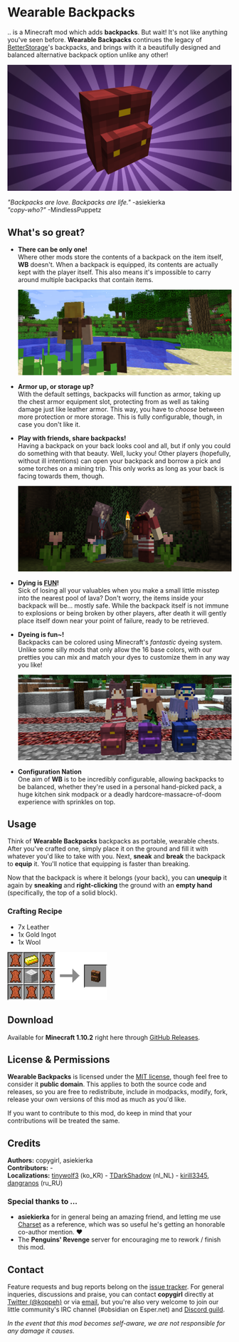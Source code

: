 # Wearable Backpacks

.. is a Minecraft mod which adds **backpacks**. But wait! It's not like anything you've
seen before. **Wearable Backpacks** continues the legacy of [BetterStorage][0]'s
backpacks, and brings with it a beautifully designed and balanced alternative backpack
option unlike any other!

![Backpacks!](docs/header.png)

*"Backpacks are love. Backpacks are life."* -asiekierka  
*"copy-who?"* -MindlessPuppetz  

## What's so great?

- **There can be only one!**  
  Where other mods store the contents of a backpack on the item itself, **WB** doesn't.
  When a backpack is equipped, its contents are actually kept with the player itself.
  This also means it's impossible to carry around multiple backpacks that contain items.
  
  ![](docs/picture_1.png)

- **Armor up, or storage up?**  
  With the default settings, backpacks will function as armor, taking up the chest armor
  equipment slot, protecting from as well as taking damage just like leather armor. This
  way, you have to *choose* between more protection or more storage. This is fully
  configurable, though, in case you don't like it.

- **Play with friends, share backpacks!**  
  Having a backpack on your back looks cool and all, but if only you could do something
  with that beauty. Well, lucky you! Other players (hopefully, without ill intentions)
  can open your backpack and borrow a pick and some torches on a mining trip. This only
  works as long as your back is facing towards them, though.
  
  ![](docs/picture_2.png)

- **Dying is [FUN][1]!**  
  Sick of losing all your valuables when you make a small little misstep into the nearest
  pool of lava? Don't worry, the items inside your backpack will be... mostly safe. While
  the backpack itself is not immune to explosions or being broken by other players, after
  death it will gently place itself down near your point of failure, ready to be
  retrieved.

- **Dyeing is fun~!**  
  Backpacks can be colored using Minecraft's *fantastic* dyeing system. Unlike some silly
  mods that only allow the 16 base colors, with our pretties you can mix and match your
  dyes to customize them in any way you like!
  
  ![](docs/picture_3.png)

- **Configuration Nation**  
  One aim of **WB** is to be incredibly configurable, allowing backpacks to be balanced,
  whether they're used in a personal hand-picked pack, a huge kitchen sink modpack or a
  deadly hardcore-massacre-of-doom experience with sprinkles on top.

## Usage

Think of **Wearable Backpacks** backpacks as portable, wearable chests. After you've
crafted one, simply place it on the ground and fill it with whatever you'd like to take
with you. Next, **sneak** and **break** the backpack to **equip** it. You'll notice that
equipping is faster than breaking.

Now that the backpack is where it belongs (your back), you can **unequip** it again by
**sneaking** and **right-clicking** the ground with an **empty hand** (specifically, the
top of a solid block).

### Crafting Recipe

- 7x Leather
- 1x Gold Ingot
- 1x Wool

![Backpack Recipe](docs/recipe_backpack.png)

## Download

Available for **Minecraft 1.10.2** right here through [GitHub Releases][2].

## License & Permissions

**Wearable Backpacks** is licensed under the [MIT license](LICENSE), though feel free to
consider it **public domain**. This applies to both the source code and releases, so you
are free to redistribute, include in modpacks, modify, fork, release your own versions
of this mod as much as you'd like.

If you want to contribute to this mod, do keep in mind that your contributions will be
treated the same.

## Credits

**Authors:** copygirl, asiekierka  
**Contributors:** -  
**Localizations:**
  [tinywolf3](https://github.com/tinywolf3) (ko_KR) -
  [TDarkShadow](https://github.com/TDarkShadow) (nl_NL) -
  [kirill3345](https://github.com/kirill3345), [dangranos](https://github.com/dangranos) (ru_RU)  

### Special thanks to ...

- **asiekierka** for in general being an amazing friend, and letting me use [Charset][3]
  as a reference, which was so useful he's getting an honorable co-author mention. ❤
- The **Penguins' Revenge** server for encouraging me to rework / finish this mod.

## Contact

Feature requests and bug reports belong on the [issue tracker][4]. For general inqueries,
discussions and praise, you can contact **copygirl** directly at [Twitter (@koppeh)][5]
or via [email][6], but you're also very welcome to join our little community's IRC
channel (#obsidian on Esper.net) and [Discord guild][7].

*In the event that this mod becomes self-aware, we are not responsible for any damage it causes.*


[0]: https://github.com/copygirl/BetterStorage
[1]: http://dwarffortresswiki.org/index.php/DF2014:Fun
[2]: https://github.com/copygirl/WearableBackpacks/releases
[3]: http://charset.asie.pl/
[4]: https://github.com/copygirl/WearableBackpacks/issues
[5]: https://twitter.com/koppeh
[6]: mailto:halfnerd.copygirl@gmail.com
[7]: https://discord.gg/0bNJM8qj0Jiv6BlK
